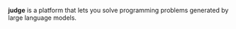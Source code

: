 **judge** is a platform that lets you solve programming problems generated by
large language models.
